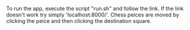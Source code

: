 To run the app, execute the script "run.sh" and follow the link. If the link doesn't work try simply 'localhost:8000/'. Chess peices are moved by clicking the peice and then clicking the destination square.  
